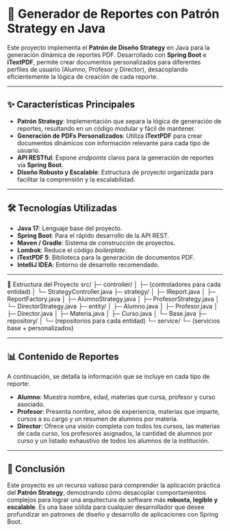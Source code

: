 # 🚀 Generador de Reportes con Patrón Strategy en Java

Este proyecto implementa el **Patrón de Diseño Strategy** en Java para la generación dinámica de reportes PDF. Desarrollado con **Spring Boot** e **iTextPDF**, permite crear documentos personalizados para diferentes perfiles de usuario (Alumno, Profesor y Director), desacoplando eficientemente la lógica de creación de cada reporte.

---

## ✨ Características Principales

* **Patrón Strategy**: Implementación que separa la lógica de generación de reportes, resultando en un código modular y fácil de mantener.
* **Generación de PDFs Personalizados**: Utiliza **iTextPDF** para crear documentos dinámicos con información relevante para cada tipo de usuario.
* **API RESTful**: Expone *endpoints* claros para la generación de reportes vía **Spring Boot**.
* **Diseño Robusto y Escalable**: Estructura de proyecto organizada para facilitar la comprensión y la escalabilidad.

---

## 🛠️ Tecnologías Utilizadas

* **Java 17**: Lenguaje base del proyecto.
* **Spring Boot**: Para el rápido desarrollo de la API REST.
* **Maven / Gradle**: Sistema de construcción de proyectos.
* **Lombok**: Reduce el código *boilerplate*.
* **iTextPDF 5**: Biblioteca para la generación de documentos PDF.
* **IntelliJ IDEA**: Entorno de desarrollo recomendado.

---

📁 Estructura del Proyecto
src/
 ├─ controller/
 │   ├─ (controladores para cada entidad)
 │   └─ StrategyController.java
 ├─ strategy/
 │   ├─ IReport.java
 │   ├─ ReportFactory.java
 │   ├─ AlumnoStrategy.java
 │   ├─ ProfesorStrategy.java
 │   └─ DirectorStrategy.java
 ├─ entity/
 │   ├─ Alumno.java
 │   ├─ Profesor.java
 │   ├─ Director.java
 │   ├─ Materia.java
 │   ├─ Curso.java
 │   └─ Base.java
 ├─ repository/
 │   └─ (repositorios para cada entidad)
 └─ service/
     └─ (servicios base + personalizados)

---

## 📊 Contenido de Reportes

A continuación, se detalla la información que se incluye en cada tipo de reporte:

* **Alumno**: Muestra nombre, edad, materias que cursa, profesor y curso asociado.
* **Profesor**: Presenta nombre, años de experiencia, materias que imparte, cursos a su cargo y un resumen de alumnos por materia.
* **Director**: Ofrece una visión completa con todos los cursos, las materias de cada curso, los profesores asignados, la cantidad de alumnos por curso y un listado exhaustivo de todos los alumnos de la institución.

---

## 📌 Conclusión

Este proyecto es un recurso valioso para comprender la aplicación práctica del **Patrón Strategy**, demostrando cómo desacoplar comportamientos complejos para lograr una arquitectura de software más **robusta, legible y escalable**. Es una base sólida para cualquier desarrollador que desee profundizar en patrones de diseño y desarrollo de aplicaciones con Spring Boot.
